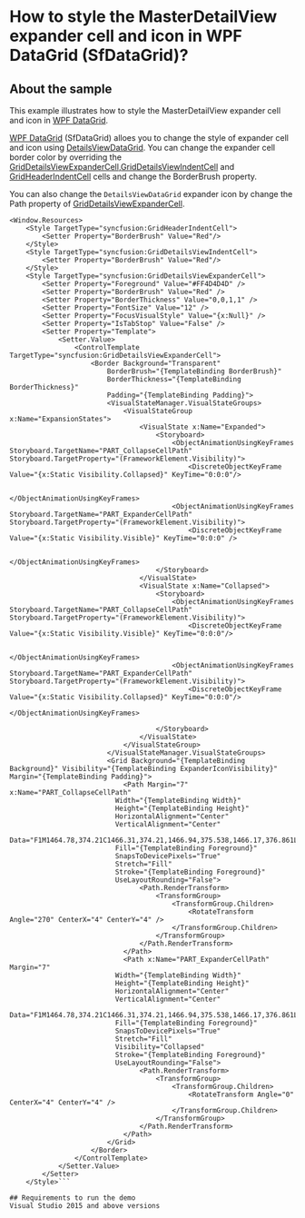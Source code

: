 # How to style the MasterDetailView expander cell and icon in WPF DataGrid (SfDataGrid)?
## About the sample

This example illustrates how to style the MasterDetailView expander cell and icon in [WPF DataGrid](https://www.syncfusion.com/wpf-ui-controls/datagrid).

[WPF DataGrid](https://www.syncfusion.com/wpf-ui-controls/datagrid) (SfDataGrid) alloes you to change the style of expander cell and icon using [DetailsViewDataGrid](http://help.syncfusion.com/cr/wpf/Syncfusion.UI.Xaml.Grid.DetailsViewDataGrid.html). You can change the expander cell border color by overriding the [GridDetailsViewExpanderCell](https://help.syncfusion.com/cr/cref_files/wpf/Syncfusion.SfGrid.WPF~Syncfusion.UI.Xaml.Grid.GridDetailsViewExpanderCell.html),[GridDetailsViewIndentCell](https://help.syncfusion.com/cr/cref_files/wpf/Syncfusion.SfGrid.WPF~Syncfusion.UI.Xaml.Grid.GridDetailsViewIndentCell.html) and [GridHeaderIndentCell](https://help.syncfusion.com/cr/cref_files/wpf/Syncfusion.SfGrid.WPF~Syncfusion.UI.Xaml.Grid.GridHeaderIndentCell.html) cells and change the BorderBrush property. 

You can also change the `DetailsViewDataGrid` expander icon by change the Path property of [GridDetailsViewExpanderCell](https://help.syncfusion.com/cr/cref_files/wpf/Syncfusion.SfGrid.WPF~Syncfusion.UI.Xaml.Grid.GridDetailsViewExpanderCell.html).

```XAML
<Window.Resources>
    <Style TargetType="syncfusion:GridHeaderIndentCell">
        <Setter Property="BorderBrush" Value="Red"/>
    </Style>
    <Style TargetType="syncfusion:GridDetailsViewIndentCell">
        <Setter Property="BorderBrush" Value="Red"/>
    </Style>
    <Style TargetType="syncfusion:GridDetailsViewExpanderCell">
        <Setter Property="Foreground" Value="#FF4D4D4D" />
        <Setter Property="BorderBrush" Value="Red" />
        <Setter Property="BorderThickness" Value="0,0,1,1" />
        <Setter Property="FontSize" Value="12" />
        <Setter Property="FocusVisualStyle" Value="{x:Null}" />
        <Setter Property="IsTabStop" Value="False" />
        <Setter Property="Template">
            <Setter.Value>
                <ControlTemplate TargetType="syncfusion:GridDetailsViewExpanderCell">
                    <Border Background="Transparent"
                        BorderBrush="{TemplateBinding BorderBrush}"
                        BorderThickness="{TemplateBinding BorderThickness}"
                        Padding="{TemplateBinding Padding}">
                        <VisualStateManager.VisualStateGroups>
                            <VisualStateGroup x:Name="ExpansionStates">
                                <VisualState x:Name="Expanded">
                                    <Storyboard>
                                        <ObjectAnimationUsingKeyFrames Storyboard.TargetName="PART_CollapseCellPath" Storyboard.TargetProperty="(FrameworkElement.Visibility)">
                                            <DiscreteObjectKeyFrame Value="{x:Static Visibility.Collapsed}" KeyTime="0:0:0"/>

                                        </ObjectAnimationUsingKeyFrames>
                                        <ObjectAnimationUsingKeyFrames Storyboard.TargetName="PART_ExpanderCellPath" Storyboard.TargetProperty="(FrameworkElement.Visibility)">
                                            <DiscreteObjectKeyFrame Value="{x:Static Visibility.Visible}" KeyTime="0:0:0" />

                                        </ObjectAnimationUsingKeyFrames>
                                    </Storyboard>
                                </VisualState>
                                <VisualState x:Name="Collapsed">
                                    <Storyboard>
                                        <ObjectAnimationUsingKeyFrames Storyboard.TargetName="PART_CollapseCellPath" Storyboard.TargetProperty="(FrameworkElement.Visibility)">
                                            <DiscreteObjectKeyFrame Value="{x:Static Visibility.Visible}" KeyTime="0:0:0"/>

                                        </ObjectAnimationUsingKeyFrames>
                                        <ObjectAnimationUsingKeyFrames Storyboard.TargetName="PART_ExpanderCellPath" Storyboard.TargetProperty="(FrameworkElement.Visibility)">
                                            <DiscreteObjectKeyFrame Value="{x:Static Visibility.Collapsed}" KeyTime="0:0:0"/>
                                        </ObjectAnimationUsingKeyFrames>

                                    </Storyboard>
                                </VisualState>
                            </VisualStateGroup>
                        </VisualStateManager.VisualStateGroups>
                        <Grid Background="{TemplateBinding Background}" Visibility="{TemplateBinding ExpanderIconVisibility}" Margin="{TemplateBinding Padding}">
                            <Path Margin="7" x:Name="PART_CollapseCellPath"
                          Width="{TemplateBinding Width}"
                          Height="{TemplateBinding Height}"
                          HorizontalAlignment="Center"
                          VerticalAlignment="Center"
                          Data="F1M1464.78,374.21C1466.31,374.21,1466.94,375.538,1466.17,376.861L1435.89,429.439C1435.12,430.759,1433.87,430.823,1433.11,429.5L1402.82,376.827C1402.06,375.507,1402.69,374.21,1404.21,374.21L1464.78,374.21"
                          Fill="{TemplateBinding Foreground}"
                          SnapsToDevicePixels="True"
                          Stretch="Fill"
                          Stroke="{TemplateBinding Foreground}"
                          UseLayoutRounding="False">
                                <Path.RenderTransform>
                                    <TransformGroup>
                                        <TransformGroup.Children>
                                            <RotateTransform Angle="270" CenterX="4" CenterY="4" />
                                        </TransformGroup.Children>
                                    </TransformGroup>
                                </Path.RenderTransform>
                            </Path>
                            <Path x:Name="PART_ExpanderCellPath" Margin="7"
                          Width="{TemplateBinding Width}"
                          Height="{TemplateBinding Height}"
                          HorizontalAlignment="Center"
                          VerticalAlignment="Center"
                          Data="F1M1464.78,374.21C1466.31,374.21,1466.94,375.538,1466.17,376.861L1435.89,429.439C1435.12,430.759,1433.87,430.823,1433.11,429.5L1402.82,376.827C1402.06,375.507,1402.69,374.21,1404.21,374.21L1464.78,374.21"
                          Fill="{TemplateBinding Foreground}"
                          SnapsToDevicePixels="True"
                          Stretch="Fill"
                          Visibility="Collapsed"        
                          Stroke="{TemplateBinding Foreground}"
                          UseLayoutRounding="False">
                                <Path.RenderTransform>
                                    <TransformGroup>
                                        <TransformGroup.Children>
                                            <RotateTransform Angle="0" CenterX="4" CenterY="4" />
                                        </TransformGroup.Children>
                                    </TransformGroup>
                                </Path.RenderTransform>
                            </Path>
                        </Grid>
                    </Border>
                </ControlTemplate>
            </Setter.Value>
        </Setter>
    </Style>```

## Requirements to run the demo
Visual Studio 2015 and above versions